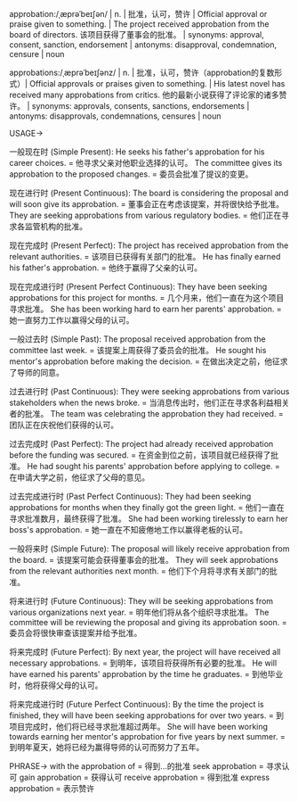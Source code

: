 approbation:/ˌæprəˈbeɪʃən/ | n. | 批准，认可，赞许 |  Official approval or praise given to something. | The project received approbation from the board of directors.  该项目获得了董事会的批准。 | synonyms: approval, consent, sanction, endorsement | antonyms: disapproval, condemnation, censure | noun

approbations:/ˌæprəˈbeɪʃənz/ | n. | 批准，认可，赞许（approbation的复数形式）| Official approvals or praises given to something. |  His latest novel has received many approbations from critics.  他的最新小说获得了评论家的诸多赞许。 | synonyms: approvals, consents, sanctions, endorsements | antonyms: disapprovals, condemnations, censures | noun


USAGE->

一般现在时 (Simple Present):
He seeks his father's approbation for his career choices. = 他寻求父亲对他职业选择的认可。
The committee gives its approbation to the proposed changes. = 委员会批准了提议的变更。

现在进行时 (Present Continuous):
The board is considering the proposal and will soon give its approbation. = 董事会正在考虑该提案，并将很快给予批准。
They are seeking approbations from various regulatory bodies. = 他们正在寻求各监管机构的批准。

现在完成时 (Present Perfect):
The project has received approbation from the relevant authorities. = 该项目已获得有关部门的批准。
He has finally earned his father's approbation. = 他终于赢得了父亲的认可。

现在完成进行时 (Present Perfect Continuous):
They have been seeking approbations for this project for months. = 几个月来，他们一直在为这个项目寻求批准。
She has been working hard to earn her parents' approbation. = 她一直努力工作以赢得父母的认可。


一般过去时 (Simple Past):
The proposal received approbation from the committee last week. = 该提案上周获得了委员会的批准。
He sought his mentor's approbation before making the decision. = 在做出决定之前，他征求了导师的同意。

过去进行时 (Past Continuous):
They were seeking approbations from various stakeholders when the news broke. = 当消息传出时，他们正在寻求各利益相关者的批准。
The team was celebrating the approbation they had received. = 团队正在庆祝他们获得的认可。

过去完成时 (Past Perfect):
The project had already received approbation before the funding was secured. = 在资金到位之前，该项目就已经获得了批准。
He had sought his parents' approbation before applying to college. = 在申请大学之前，他征求了父母的意见。


过去完成进行时 (Past Perfect Continuous):
They had been seeking approbations for months when they finally got the green light. = 他们一直在寻求批准数月，最终获得了批准。
She had been working tirelessly to earn her boss's approbation. = 她一直在不知疲倦地工作以赢得老板的认可。

一般将来时 (Simple Future):
The proposal will likely receive approbation from the board. = 该提案可能会获得董事会的批准。
They will seek approbations from the relevant authorities next month. = 他们下个月将寻求有关部门的批准。


将来进行时 (Future Continuous):
They will be seeking approbations from various organizations next year. = 明年他们将从各个组织寻求批准。
The committee will be reviewing the proposal and giving its approbation soon. = 委员会将很快审查该提案并给予批准。

将来完成时 (Future Perfect):
By next year, the project will have received all necessary approbations. = 到明年，该项目将获得所有必要的批准。
He will have earned his parents' approbation by the time he graduates. = 到他毕业时，他将获得父母的认可。


将来完成进行时 (Future Perfect Continuous):
By the time the project is finished, they will have been seeking approbations for over two years. = 到项目完成时，他们将已经寻求批准超过两年。
She will have been working towards earning her mentor's approbation for five years by next summer. = 到明年夏天，她将已经为赢得导师的认可而努力了五年。



PHRASE->
with the approbation of =  得到...的批准
seek approbation = 寻求认可
gain approbation = 获得认可
receive approbation =  得到批准
express approbation = 表示赞许
